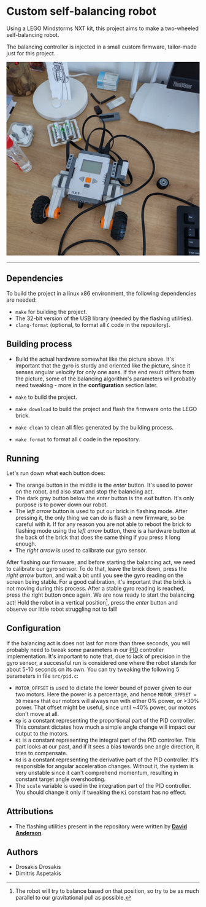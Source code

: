 # Custom self-balancing robot

Using a LEGO Mindstorms NXT kit, this project aims to make a two-wheeled self-balancing robot.

The balancing controller is injected in a small custom firmware, tailor-made just for this project.

![Self-balancing robot](assets/self-balancing_robot.jpg)

---

## Dependencies

To build the project in a linux x86 environment, the following dependencies are needed:

* `make` for building the project.
* The 32-bit version of the USB library (needed by the flashing utilities).
* `clang-format` (optional, to format all `C` code in the repository).



## Building process

* Build the actual hardware somewhat like the picture above. It's important that the gyro is sturdy and oriented like the picture, since it senses angular velocity for only one axes. If the end result differs from the picture, some of the balancing algorithm's parameters will probably need tweaking - more in the **configuration** section later.

* `make` to build the project.
* `make download` to build the project and flash the firmware onto the LEGO brick.
* `make clean` to clean all files generated by the building process.
* `make format` to format all `C` code in the repository.



## Running

Let's run down what each button does:

* The orange button in the middle is the *enter* button.
  It's used to power on the robot, and also start and stop the balancing act.
* The dark gray button below the *enter* button is the *exit* button.
  It's only purpose is to power down our robot.
* The *left arrow* button is used to put our brick in flashing mode.
  After pressing it, the only thing we can do is flash a new firmware, so be careful with it.
  If for any reason you are not able to reboot the brick to flashing mode using the *left arrow* button, there is a hardware button at the back of the brick that does the same thing if you press it long enough.
* The *right arrow* is used to calibrate our gyro sensor.

After flashing our firmware, and before starting the balancing act, we need to calibrate our gyro sensor. To do that, leave the brick down, press the *right arrow* button, and wait a bit until you see the gyro reading on the screen being stable. For a good calibration, it's important that the brick is not moving during this process. After a stable gyro reading is reached, press the right button once again. We are now ready to start the balancing act! Hold the robot in a vertical position[^1], press the *enter* button and observe our little robot struggling not to fall!

[^1]: The robot will try to balance based on that position, so try to be as much parallel to our gravitational pull as possible.



## Configuration

If the balancing act is does not last for more than three seconds, you will probably need to tweak some parameters in our [PID](https://en.wikipedia.org/wiki/PID_controller) controller implementation. It's important to note that, due to lack of precision in the gyro sensor, a successful run is considered one where the robot stands for about 5-10 seconds on its own. You can try tweaking the following 5 parameters in file `src/pid.c`:

* `MOTOR_OFFSET` is used to dictate the lower bound of power given to our two motors. Here the power is a percentage, and hence `MOTOR_OFFSET = 30` means that our motors will always run with either 0% power, or >30% power. That offset might be useful, since until ~40% power, our motors don't move at all.
* `Kp` is a constant representing the proportional part of the PID controller. This constant dictates how much a simple angle change will impact our output to the motors.
* `Ki` is a constant representing the integral part of the PID controller. This part looks at our past, and if it sees a bias towards one angle direction, it tries to compensate.
* `Kd` is a constant representing the derivative part of the PID controller. It's responsible for angular acceleration changes. Without it, the system is very unstable since it can't comprehend momentum, resulting in constant target angle overshooting.
* The `scale` variable is used in the integration part of the PID controller. You should change it only if tweaking the `Ki` constant has no effect.



## Attributions

* The flashing utilities present in the repository were written by **[David Anderson](mailto:david.anderson@calixo.net)**.



## Authors

* Drosakis Drosakis
* Dimitris Aspetakis
